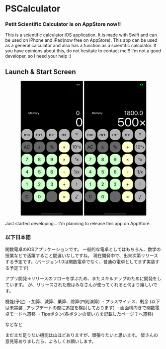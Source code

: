 # PSCalculator
### Petit Scientific Calculator is on AppStore now!!

This is a scientific calculator iOS application. It is made with Swift and can be used on iPhone and iPad(now free on AppStore).
This app can be used as a general calculator and also has a function as a scientific calculator.
If you have opinions about this, do not hesitate to contact me!!!
I'm not a good developer, so I need your help :)

## Launch & Start Screen
<div style="text-align: center;">
<img src="src/SC1.png" width="200" />   <img src="src/SC2.png" width="200" />
</div>

Just started developing...
I'm planning to release this app on AppStore.


### 以下日本語
  関数電卓のiOSアプリケーションです。
一般的な電卓としてはもちろん、数学の授業などで活躍すること間違いなしですね。
現在開発中で、出来次第リリースする予定です。(バージョン1.0は関数電卓でなく、普通の電卓としてまず実装する予定です)

アプリ開発→リリースのフローを学ぶため、またスキルアップのために開発をしています。
が、リリースされた際はみなさんが使ってくれると何より嬉しいです。

機能(予定)
・加算、減算、乗算、除算(四則演算)
・プラスマイナス、剰余
(以下は未実装…アップデートの際に追加を検討しております)
・画面横向きで関数電卓モードへ遷移
・Tipsボタン(各ボタンの使い方を記載したページ？へ遷移)

などなど

まだまだ足りない機能は山ほどありますが、頑張りたいと思います。
皆さんの意見等ありましたら、よろしくお願いします。
